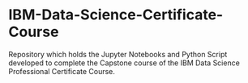 # IBM-Data-Science-Certificate-Course
Repository which holds the Jupyter Notebooks and Python Script developed to complete the Capstone course of the IBM Data Science Professional Certificate Course.
